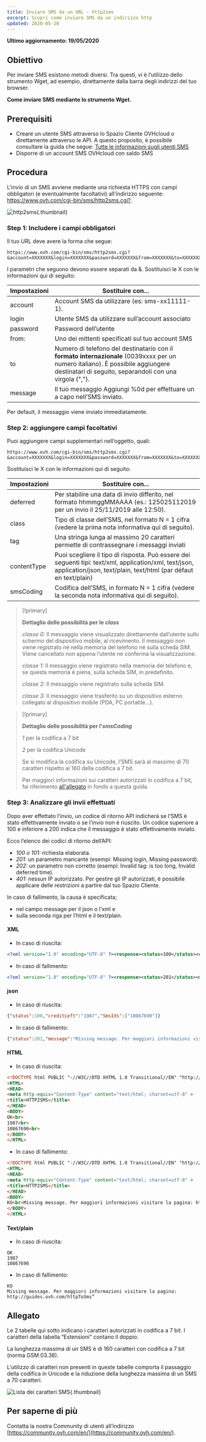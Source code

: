 ```yaml
---
title: Inviare SMS da un URL - http2sms
excerpt: Scopri come inviare SMS da un indirizzo http
updated: 2020-05-20
---
```


**Ultimo aggiornamento: 19/05/2020** 

## Obiettivo

Per inviare SMS esistono metodi diversi. Tra questi, vi è l’utilizzo dello strumento Wget, ad esempio, direttamente dalla barra degli indirizzi del tuo browser.

**Come inviare SMS mediante lo strumento Wget.**

## Prerequisiti
- Creare un utente SMS attraverso lo Spazio Cliente OVHcloud o direttamente attraverso le API. A questo proposito, è possibile consultare la guida che segue: [Tutte le informazioni sugli utenti SMS](/pages/telecom/sms/tout_savoir_sur_les_utilisateurs_sms)
- Disporre di un account SMS OVHcloud con saldo SMS

## Procedura

L'invio di un SMS avviene mediante una richiesta HTTPS con campi obbligatori (e eventualmente facoltativi) all’indirizzo seguente: <https://www.ovh.com/cgi-bin/sms/http2sms.cgi?>.

![http2sms](images/img_4011.jpg){.thumbnail}

### Step 1: Includere i campi obbligatori

Il tuo URL deve avere la forma che segue: 

```
https://www.ovh.com/cgi-bin/sms/http2sms.cgi?&account=XXXXXXX&login=XXXXXXX&password=XXXXXXX&from=XXXXXXX&to=XXXXXXX&message=XXXXXXX
```


I parametri che seguono devono essere separati da &. Sostituisci le X con le informazioni qui di seguito:

|Impostazioni|Sostituire con...|
|---|---|
|account|Account SMS da utilizzare (es: sms-xx11111-1).|
|login|Utente SMS da utilizzare sull’account associato|
|password|Password dell’utente|
|from:|Uno dei mittenti specificati sul tuo account SMS|
|to|Numero di telefono del destinatario con il **formato internazionale** (0039xxxx per un numero italiano). È possibile aggiungere destinatari di seguito, separandoli con una virgola (",").|
|message|Il tuo messaggio Aggiungi %0d per effettuare un a capo nell’SMS inviato.|

Per default, il messaggio viene inviato immediatamente.

### Step 2: aggiungere campi facoltativi


Puoi aggiungere campi supplementari nell’oggetto, quali:

```
https://www.ovh.com/cgi-bin/sms/http2sms.cgi?&account=XXXXXXX&login=XXXXXXX&password=XXXXXXX&from=XXXXXXX&to=XXXXXXX1,XXXXXXX2&message=XXXXXXX&deferred=XXXXXXX&class=X&smsCoding=X
```

Sostituisci le X con le informazioni qui di seguito:

|Impostazioni|Sostituire con...|
|---|---|
|deferred|Per stabilire una data di invio differito, nel formato hhmmggMMAAAA (es.: 125025112019 per un invio il 25/11/2019 alle 12:50).|
|class|Tipo di classe dell’SMS, nel formato N = 1 cifra (vedere la prima nota informativa qui di seguito).|
|tag|Una stringa lunga al massimo 20 caratteri permette di contrassegnare i messaggi inviati|
|contentType|Puoi scegliere il tipo di risposta. Può essere dei seguenti tipi: text/xml, application/xml, text/json, application/json, text/plain, text/html (par défaut en text/plain)|
|smsCoding|Codifica dell’SMS, in formato N = 1 cifra (vedere la seconda nota informativa qui di seguito).|

> [!primary]
>
> **Dettaglio delle possibilità per le *class***
> 
> *classe 0:* Il messaggio viene visualizzato direttamente dall’utente sullo schermo del dispositivo mobile, al ricevimento. Il messaggio non viene registrato né nella memoria del telefono né sulla scheda SIM. Viene cancellato non appena l’utente ne conferma la visualizzazione.
> 
> *classe 1:* Il messaggio viene registrato nella memoria del telefono e, se questa memoria è piena, sulla scheda SIM, in predefinito.
> 
> *classe 2:* Il messaggio viene registrato sulla scheda SIM.
> 
> *classe 3:* Il messaggio viene trasferito su un dispositivo esterno collegato al dispositivo mobile (PDA, PC portatile…).
>

> [!primary]
>
> **Dettaglio delle possibilità per l’*smsCoding***
> 
> *1* per la codifica a 7 bit
> 
> *2* per la codifica Unicode
> 
>Se si modifica la codifica su Unicode, l’SMS sarà al massimo di 70 caratteri rispetto ai 160 della codifica a 7 bit.
>
>Per maggiori informazioni sui caratteri autorizzati in codifica a 7 bit, fai riferimento [all'allegato](./#allegato_2) in fondo a questa guida.
>


### Step 3: Analizzare gli invii effettuati

Dopo aver effettato l’invio, un codice di ritorno API indicherà se l’SMS è stato effettivamente inviato o se l’invio non è riuscito.
Un codice superiore a 100 e inferiore a 200 indica che il messaggio è stato effettivamente inviato.

Ecco l’elenco dei codici di ritorno dell’API:

- *100 o 101:* richiesta elaborata.
- *201:* un parametro mancante (esempi: Missing login, Missing password).
- *202:* un parametro non corretto (esempi: Invalid tag: is too long, Invalid deferred time).
- *401:* nessun IP autorizzato. Per gestire gli IP autorizzati, è possibile applicare delle restrizioni a partire dal tuo Spazio Cliente.


In caso di fallimento, la causa è specificata;
- nel campo message per il json o l’xml e
- sulla seconda riga per l’html e il text/plain.

#### XML

- In caso di riuscita:

```xml
<?xml version="1.0" encoding="UTF-8" ?><response><status>100</status><creditLeft>1987</creditLeft><smsIds><smsId>10867690</smsId></smsIds></response>
```

- In caso di fallimento:

```xml
<?xml version="1.0" encoding="UTF-8" ?><response><status>201</status><message>Missing message. Per maggiori informazioni visitare la pagina: http://guides.ovh.com/httpToSms</message></response>
```


#### json

- In caso di riuscita:

```json
{"status":100,"creditLeft":"1987","SmsIds":["10867690"]}
```

- In caso di fallimento:

```json
{"status":201,"message":"Missing message. Per maggiori informazioni visitare la pagina: http://guides.ovh.com/httpToSms”}
```


#### HTML

- In caso di riuscita:

```html
<!DOCTYPE html PUBLIC "-//W3C//DTD XHTML 1.0 Transitional//EN" "http://www.w3.org/TR/xhtml1/DTD/xhtml1-transitional.dtd">
<HTML>
<HEAD>
<meta http-equiv="Content-Type" content="text/html; charset=utf-8" >
<title>HTTP2SMS</title>
</HEAD>
<BODY>
OK<br>
1987<br>
10867690<br>
</BODY>
</HTML>
```

- In caso di fallimento:

```html
<!DOCTYPE html PUBLIC "-//W3C//DTD XHTML 1.0 Transitional//EN" "http://www.w3.org/TR/xhtml1/DTD/xhtml1-transitional.dtd">
<HTML>
<HEAD>
<meta http-equiv="Content-Type" content="text/html; charset=utf-8" >
<title>HTTP2SMS</title>
</HEAD>
<BODY>
KO<br>Missing message. Per maggiori informazioni visitare la pagina: http://guides.ovh.com/httpToSms<br>
</BODY>
</HTML>
```

#### Text/plain

- In caso di riuscita:

```
OK
1987
10867690
```

- In caso di fallimento:

```
KO
Missing message. Per maggiori informazioni visitare la pagina: http://guides.ovh.com/httpToSms”
```

## Allegato

Le 2 tabelle qui sotto indicano i caratteri autorizzati in codifica a 7 bit. I caratteri della tabella “Estensioni” contano il doppio. 

La lunghezza massima di un SMS è di 160 caratteri con codifica a 7 bit (norma GSM 03.38).

L’utilizzo di caratteri non presenti in queste tabelle comporta il passaggio della codifica in Unicode e la riduzione della lunghezza massima di un SMS a 70 caratteri.

![Lista dei caratteri SMS](images/smsauthorizedcharacters.png){.thumbnail}

## Per saperne di più

Contatta la nostra Community di utenti all’indirizzo [https://community.ovh.com/en/](https://community.ovh.com/en/).
